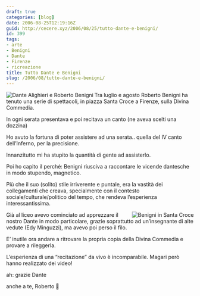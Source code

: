 ```yaml
---
draft: true
categories: [blog]
date: 2006-08-25T12:19:16Z
guid: http://cecere.xyz/2006/08/25/tutto-dante-e-benigni/
id: 399
tags:
- arte
- Benigni
- Dante
- Firenze
- ricreazione
title: Tutto Dante e Benigni
slug: /2006/08/tutto-dante-e-benigni/
---
```


<img align="left" title="Dante Alighieri e Roberto Benigni" id="image397" alt="Dante Alighieri e Roberto Benigni" src="http://cecere.xyz/wp-content/uploads/sites/3/2006/08/Tutto_Dante_Roberto_Benigni.jpg" />Tra luglio e agosto Roberto Benigni ha tenuto una serie di spettacoli, in piazza Santa Croce a Firenze, sulla Divina Commedia.
  
In ogni serata presentava e poi recitava un canto (ne aveva scelti una dozzina)

Ho avuto la fortuna di poter assistere ad una serata.. quella del IV canto dell’Inferno, per la precisione.
  
Innanzitutto mi ha stupito la quantità di gente ad assisterlo.
  
Poi ho capito il perché: Benigni riusciva a raccontare le vicende dantesche in modo stupendo, magnetico.
  
Più che il suo (solito) stile irriverente e puntale, era la vastità dei collegamenti che creava, specialmente con il contesto sociale/culturale/politico del tempo, che rendeva l’esperienza interessantissima.

<img align="right" title="Benigni in Santa Croce" id="image398" alt="Benigni in Santa Croce" src="http://cecere.xyz/wp-content/uploads/sites/3/2006/08/benigni_santa_croce.jpg" />Già al liceo avevo cominciato ad apprezzare il nostro Dante in modo particolare, grazie soprattutto ad un’insegnante di alte vedute (Edy Minguzzi), ma avevo poi perso il filo.

E’ inutile ora andare a ritrovare la propria copia della Divina Commedia e provare a rileggerla.
  
L’esperienza di una “recitazione” da vivo è incomparabile. Magari però hanno realizzato dei video!

ah: grazie Dante
  
anche a te, Roberto 🙂